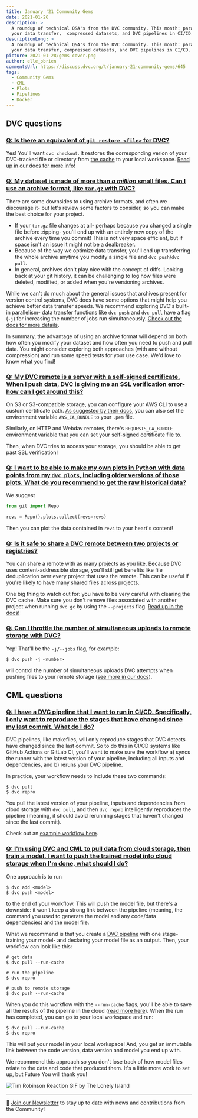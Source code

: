 ```yaml
---
title: January '21 Community Gems
date: 2021-01-26
description: >
  A roundup of technical Q&A's from the DVC community. This month: parallelize
  your data transfer,  compressed datasets, and DVC pipelines in CI/CD.
descriptionLong: >
  A roundup of technical Q&A's from the DVC community. This month: parallelize
  your data transfer, compressed datasets, and DVC pipelines in CI/CD.
picture: 2021-01-28/gems-cover.png
author: elle_obrien
commentsUrl: https://discuss.dvc.org/t/january-21-community-gems/645
tags:
  - Community Gems
  - CML
  - Plots
  - Pipelines
  - Docker
---
```


## DVC questions

### [Q: Is there an equivalent of `git restore <file>` for DVC?](https://discord.com/channels/485586884165107732/563406153334128681/799598181310267392)

Yes! You'll want `dvc checkout`. It restores the corresponding verion of your
DVC-tracked file or directory from
[the cache](https://dvc.org/doc/user-guide/dvc-internals#structure-of-the-cache-directory)
to your local workspace.
[Read up in our docs for more info!](https://dvc.org/doc/command-reference/checkout#checkout)

### [Q: My dataset is made of more than _a million_ small files. Can I use an archive format, like `tar.gz` with DVC?](https://discord.com/channels/485586884165107732/485596304961962003/798983422965841920)

There are some downsides to using archive formats, and often we discourage it-
but let's review some factors to consider, so you can make the best choice for
your project.

- If your `tar.gz` file changes at all- perhaps because you changed a single
  file before zipping- you'll end up with an entirely new copy of the archive
  every time you commit! This is not very space efficient, but if space isn't an
  issue it might not be a dealbreaker.
- Because of the way we optimize data transfer, you'll end up transferring the
  whole archive anytime you modify a single file and `dvc push`/`dvc pull`.
- In general, archives don't play nice with the concept of diffs. Looking back
  at your git history, it can be challenging to log how files were deleted,
  modified, or added when you're versioning archives.

While we can't do much about the general issues that archives present for
version control systems, DVC does have some options that might help you achieve
better data transfer speeds. We recommend exploring DVC's built-in parallelism-
data transfer functions like `dvc push` and `dvc pull` have a flag (`-j`) for
increasing the number of jobs run simultaneously.
[Check out the docs for more details](https://dvc.org/doc/command-reference/push#options).

In summary, the advantage of using an archive format will depend on both how
often you modify your dataset and how often you need to push and pull data. You
might consider exploring both approaches (with and without compression) and run
some speed tests for your use case. We'd love to know what you find!

### [Q: My DVC remote is a server with a self-signed certificate. When I push data, DVC is giving me an SSL verification error- how can I get around this?](https://discord.com/channels/485586884165107732/563406153334128681/800707271502856222)

On S3 or S3-compatible storage, you can configure your AWS CLI to use a custom
certificate path.
[As suggested by their docs](https://docs.aws.amazon.com/credref/latest/refdocs/setting-global-ca_bundle.html),
you can also set the environment variable `AWS_CA_BUNDLE` to your `.pem` file.

Similarly, on HTTP and Webdav remotes, there's `REQUESTS_CA_BUNDLE` environment
variable that you can set your self-signed certificate file to.

Then, when DVC tries to access your storage, you should be able to get past SSL
verification!

### [Q: I want to be able to make my own plots in Python with data points from my `dvc plots`, including older versions of those plots. What do you recommend to get the raw historical data?](https://discord.com/channels/485586884165107732/563406153334128681/799617584336338954)

We suggest

```python
from git import Repo

revs = Repo().plots.collect(revs=revs)
```

Then you can plot the data contained in `revs` to your heart's content!

### [Q: Is it safe to share a DVC remote between two projects or registries?](https://discord.com/channels/485586884165107732/563406153334128681/799216349405904896)

You can share a remote with as many projects as you like. Because DVC uses
content-addressible storage, you'll still get benefits like file deduplication
over every project that uses the remote. This can be useful if you're likely to
have many shared files across projects.

One big thing to watch out for: you have to be very careful with clearing the
DVC cache. Make sure you don't remove files associated with another project when
running `dvc gc` by using the `--projects` flag.
[Read up in the docs!](https://dvc.org/doc/command-reference/gc#options)

### [Q: Can I throttle the number of simultaneous uploads to remote storage with DVC?](https://discord.com/channels/485586884165107732/563406153334128681/802099863076208662)

Yep! That'll be the `-j/--jobs` flag, for example:

```dvc
$ dvc push -j <number>
```

will control the number of simultaneous uploads DVC attempts when pushing files
to your remote storage
([see more in our docs](https://dvc.org/doc/command-reference/push#push)).

## CML questions

### [Q: I have a DVC pipeline that I want to run in CI/CD. Specifically, I only want to reproduce the stages that have changed since my last commit. What do I do?](https://discord.com/channels/485586884165107732/728693131557732403/796185815574511616)

DVC pipelines, like makefiles, will only reproduce stages that DVC detects have
changed since the last commit. So to do this in CI/CD systems like GitHub
Actions or GitLab CI, you'll want to make sure the workflow a) syncs the runner
with the latest version of your pipeline, including all inputs and dependencies,
and b) reruns your DVC pipeline.

In practice, your workflow needs to include these two commands:

```dvc
$ dvc pull
$ dvc repro
```

You pull the latest version of your pipeline, inputs and dependencies from cloud
storage with `dvc pull`, and then `dvc repro` intelligently reproduces the
pipeline (meaning, it should avoid rerunning stages that haven't changed since
the last commit).

Check out an
[example workflow here](https://github.com/iterative/cml_dvc_case/blob/master/.github/workflows/cml.yaml).

### [Q: I'm using DVC and CML to pull data from cloud storage, then train a model. I want to push the trained model into cloud storage when I'm done, what should I do?](https://discord.com/channels/485586884165107732/728693131557732403/801553810618187796)

One approach is to run

```dvc
$ dvc add <model>
$ dvc push <model>
```

to the end of your workflow. This will push the model file, but there's a
downside: it won't keep a strong link between the pipeline (meaning, the command
you used to generate the model and any code/data dependencies) and the model
file.

What we recommend is that you create a
[DVC pipeline](https://dvc.org/doc/start/data-pipelines#get-started-data-pipelines)
with one stage- training your model- and declaring your model file as an output.
Then, your workflow can look like this:

```dvc
# get data
$ dvc pull --run-cache

# run the pipeline
$ dvc repro

# push to remote storage
$ dvc push --run-cache
```

When you do this workflow with the `--run-cache` flags, you'll be able to save
all the results of the pipeline in the cloud
([read more here](https://dvc.org/doc/command-reference/push#options)). When the
run has completed, you can go to your local workspace and run:

```dvc
$ dvc pull --run-cache
$ dvc repro
```

This will put your model in your local workspace! And, you get an immutable link
between the code version, data version and model you end up with.

We recommend this approach so you don't lose track of how model files relate to
the data and code that produced them. It's a little more work to set up, but
Future You will thank you!

![Tim Robinson Reaction GIF by The Lonely Island](https://media.giphy.com/media/l0LEIXSRRuv9QQIRNI/giphy.gif)

---

📰 [Join our Newsletter](https://share.hsforms.com/1KRL5_dTbQMKfV7nDD6V-8g4sbyq)
to stay up to date with news and contributions from the Community!
